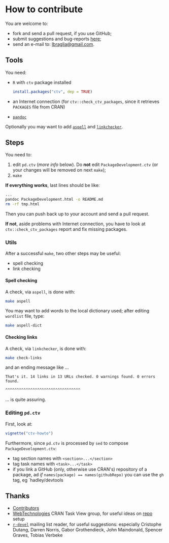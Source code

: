 # How to contribute

You are welcome to:
- fork and send a pull request, if you use GitHub;
- submit suggestions and bug-reports
[here](http://github.com/lbraglia/PackageDevelopmentTaskView/issues);
- send an e-mail to: lbraglia@gmail.com.

## Tools

You need:
* `R` with `ctv` package installed

  ```R
  install.packages("ctv", dep = TRUE)
  ```

* an Internet connection (for `ctv::check_ctv_packages`, since it retrieves
  `PACKAGES` file from CRAN)
* [`pandoc`](http://johnmacfarlane.net/pandoc/)

Optionally you may want to add [`aspell`](http://www.aspell.net) and
[`linkchecker`](http://wummel.github.io/linkchecker). 

## Steps
You need to: 

1. edit `pd.ctv` (*more info* below). Do **not** edit
   `PackageDevelopment.ctv` (or your changes will be removed on next
   `make`); 
2. `make`

**If everything works**, last lines should be like:
```bash
...
pandoc PackageDevelopment.html -o README.md
rm -rf tmp.html
```
Then you can push back up to your account and send a pull request.

**If not**, aside problems with Internet connection, you have to
look at `ctv::check_ctv_packages` report and fix missing packages.

### Utils
After a successful `make`, two other steps may be useful:
* spell checking
* link checking

#### Spell checking
A check, via `aspell`, is done with:
```bash
make aspell
```
You may want to add words to the local dictionary used; after editing
`wordlist` file, type:
```bash
make aspell-dict
```

#### Checking links
A check, via `linkchecker`, is done with:
```bash
make check-links
```
and an ending message like ...
```
That's it. 14 links in 13 URLs checked. 0 warnings found. 0 errors found.
                                        ^^^^^^^^^^^^^^^^^^^^^^^^^^^^^^^^^
```
... is quite assuring.

### Editing `pd.ctv`
First, look at:
```R
vignette("ctv-howto")
```

Furthermore, since `pd.ctv` is processed by `sed` to compose
`PackageDevelopment.ctv`:
* tag section names with `<section>...</section>`
* tag task names with `<task>...</task>`
* if you link a GitHub (only, otherwise use CRAN's) repository of a
package, ad *if* `names(package) == names(githubRepo)` you can use the `gh`
tag, eg `<gh>hadley/devtools</gh>


## Thanks

* [Contributors](http://github.com/lbraglia/PackageDevelopmentTaskView/graphs/contributors)
* [WebTechnologies](http://cran.r-project.org/web/views/WebTechnologies.html)
CRAN Task View group, for useful ideas on
[repo](http://github.com/ropensci/webservices) setup
* [`r-devel`](http://stat.ethz.ch/mailman/listinfo/r-devel) mailing list
  reader, for useful suggestions: especially Cristophe Dutang, Darren
  Norris, Gabor Grothendieck, John Maindonald, Spencer Graves, Tobias
  Verbeke
